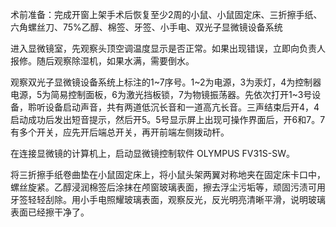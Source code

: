 术前准备：完成开窗上架手术后恢复至少2周的小鼠、小鼠固定床、三折擦手纸、六角螺丝刀、75%乙醇、棉签、牙签、小手电、双光子显微镜设备系统

进入显微镜室，先观察头顶空调温度显示是否正常。如果出现错误，立即向负责人报修。随后观察除湿机，如果水满，需要倒水。

观察双光子显微镜设备系统上标注的1~7序号。1~2为电源，3为汞灯，4为控制器电源，5为简易控制面板，6为激光挡板锁，7为物镜振荡器。先依次打开1~3号设备，聆听设备启动声音，共有两道低沉长音和一道高亢长音。三声结束后开4，4启动成功后发出短音提示，然后开5。5号显示屏上出现可操作界面后，开6和7。7有多个开关，应先开后端总开关，再开前端左侧拨动杆。

在连接显微镜的计算机上，启动显微镜控制软件 OLYMPUS FV31S-SW。

将三折擦手纸卷曲垫在小鼠固定床上，将小鼠头架两翼对称地夹在固定床卡口中，螺丝旋紧。乙醇浸润棉签后涂抹在颅窗玻璃表面，擦去浮尘污垢等，顽固污渍可用牙签轻轻刮除。用小手电照耀玻璃表面，观察反光，反光明亮清晰平滑，说明玻璃表面已经擦干净了。
